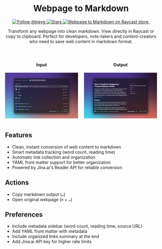 <div align="center">

# Webpage to Markdown

</div>

<div align="center">
  <a href="https://github.com/treyg">
    <img src="https://img.shields.io/github/followers/treyg?label=Follow%20treyg&style=social" alt="Follow @treyg">
  </a>
  <a href="https://github.com/treyg/raycast-webpage-to-markdown/stargazers">
    <img src="https://img.shields.io/github/stars/treyg/raycast-webpage-to-markdown?style=social" alt="Stars">
  </a>
  <a href="https://www.raycast.com/treyg/webpage-to-markdown">
    <img src="https://img.shields.io/badge/Raycast-Store-red.svg" alt="Webpage to Markdown on Raycast store.">
  </a>

  <p>Transform any webpage into clean markdown. View directly in Raycast or copy to clipboard. Perfect for developers, note-takers and content-creators who need to save web content in markdown format.</p>

  <div style="display: flex; justify-content: center; gap: 20px; margin: 40px 0;">
    <div>
      <h4>Input</h3>
      <img src="./metadata/webpage-to-markdown-3.png" alt="Input Example" width="400"/>
    </div>
    <div>
      <h4>Output</h3>
      <img src="./metadata/webpage-to-markdown-2.png" alt="Output Example" width="400"/>
    </div>
  </div>
</div>

## Features

- Clean, instant conversion of web content to markdown
- Smart metadata tracking (word count, reading time)
- Automatic link collection and organization
- YAML front matter support for better organization
- Powered by Jina.ai's Reader API for reliable conversion

## Actions

- Copy markdown output (`↵`)
- Open original webpage (`⌘` + `↵`)

## Preferences

- Include metadata sidebar (word count, reading time, source URL)
- Add YAML front matter with metadata
- Include organized links summary at the end
- Add Jina.ai API key for higher rate limits
